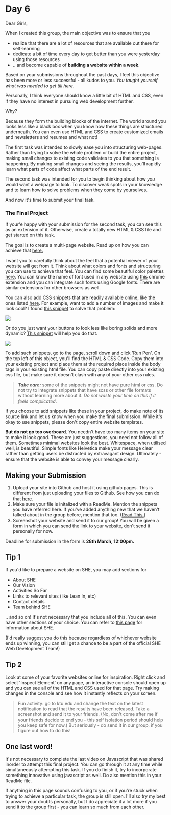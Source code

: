 # Day 6

Dear Girls,

When I created this group, the main objective was to ensure that you  
* realize that there are a lot of resources that are available out there for self-learning
* dedicate a bit of time every day to get better than you were yesterday using those resources
* .. and become capable of **building a website within a week**.

Based on your submissions throughout the past days, I feel this objective has been more or less successful - all kudos to you. *You taught yourself what was needed to get till here*. 

Personally, I think everyone should know a little bit of HTML and CSS, even if they have no interest in pursuing web development further. 

Why? 

Because they form the building blocks of the internet. The world around you looks less like a black box when you know how these things are structured underneath. You can even use HTML and CSS to create customized emails and newsletters and resumes and what not!

The first task was intended to slowly ease you into structuring web-pages. Rather than trying to solve the whole problem or build the entire project, making small changes to existing code validates to you that something is happening. By making small changes and seeing the results, you’ll rapidly learn what parts of code affect what parts of the end result.

The second task was intended for you to begin thinking about how *you* would want a webpage to look. To discover weak spots in your knowledge and to learn how to solve problems when they come by yourselves. 

And now it's time to submit your final task.

### The Final Project

If your'e happy with your submission for the second task, you can see this as an extension of it. Otherwise, create a totally new HTML & CSS file and get started on this task. 

The goal is to create a multi-page website. Read up on how you can achieve that [here.](https://www.learnhowtoprogram.com/user-interfaces/building-layouts-preprocessors/multi-page-html-sites)

I want you to carefully think about the feel that a potential viewer of your website will get from it. Think about what colors and fonts and structuring you can use to achieve that feel. You can find some beautiful color palettes [here](https://colorhunt.co/). You can know the name of font used in any website using [this](https://chrome.google.com/webstore/detail/whatfont/jabopobgcpjmedljpbcaablpmlmfcogm?hl=en) chrome extension and you can integrate such fonts using Google fonts. There are similar extensions for other browsers as well. 

You can also add CSS snippets that are readily available online, like the ones listed [here](https://codemyui.com/tag/pure-css/
). For example, want to add a number of images and make it look cool? I found [this snippet](https://codemyui.com/css-masonry-grid-for-image-gallery/) to solve that problem:

![](https://i2.wp.com/codemyui.com/wp-content/uploads/2018/10/CSS-Masonry-Grid-for-Image-Gallery.gif?w=880&ssl=1)

Or do you just want your buttons to look less like boring solids and more dynamic? [This snippet](https://codemyui.com/gradient-buttons-with-glint-on-hover/) will help you do that. 

![](https://i2.wp.com/codemyui.com/wp-content/uploads/2018/09/Gradient-Buttons-With-Glint-on-Hover.gif?w=880&ssl=1)

To add such snippets, go to the page, scroll down and click 'Run Pen'. On the top left of this object, you'll find the HTML & CSS Code. Copy them into your existing project and place them at the required place inside the body tags in your existing html file. You can copy paste directly into your existing css file, but make sure it doesn't clash with any of your other css rules. 

> ***Take care:*** some of the snippets might not have pure html or css. Do not try to integrate snippets that have scss or other file formats without learning more about it. *Do not waste your time on this if it feels complicated*.

If you choose to add snippets like these in your project, do make note of its source link and let us know when you make the final submission. While it's okay to use snippets, please don't copy entire website templates. 

**But do not go too overboard**. You needn't have too many items on your site to make it look good. These are just suggestions, you need not follow all of them. Sometimes minimal websites look the best. Whitespace, when utilised well, is beautiful. Simple fonts like Helvetica make your message clear rather than getting users be distracted by extravagant design. Ultimately - ensure that the website is able to convey your message clearly. 

## Making your Submission

1. Upload your site into Github and host it using github pages. This is different from just uploading your files to  Github. See how you can do that [here](https://youtu.be/8hrJ4oN1u_8?t=330). 
2. Make sure your file is initalized with a ReadMe. Mention the snippets you have referred here. If you've added anything new that we haven't talked about in the group before, mention that too. ([Read This.](https://github.com/liyanasahir/mission-buildwebsite/blob/master/creatingREADME.md))
3. Screenshot your website and send it to our group! You will be given a form in which you can send the link to your website, don't send it personally for now. 

Deadline for submission in the form is **28th March, 12:00pm.**

## Tip 1

If you'd like to prepare a website on SHE, you may add sections for 
* About SHE
* Our Vision
* Activities So Far
* Links to relevant sites (like Lean In, etc)
* Contact details
* Team behind SHE 

.. and so on! It's not necessary that you include all of this. You can even have other sections of your choice. You can refer to [this page](https://github.com/liyanasahir/mission-buildwebsite/blob/master/she.md) for information about SHE. 

(I'd really suggest you do this because regardless of whichever website ends up winning, you can still get a chance to be a part of the official SHE Web Development Team!)

## Tip 2

Look at some of your favorite websites online for inspiration. Right click and select 'Inspect Element' on any page, an interactive console should open up and you can see all of the HTML and CSS used for that page. Try making changes in the console and see how it instantly reflects on your screen. 
> Fun activity: go to ktu.edu and change the text on the latest notification to read that the results have been released. Take a screenshot and send it to your friends. (No, don't come after me if your friends decide to end you - this self isolation period should help you keep safe for now.) But seriously - do send it in our group, if you figure out how to do this!

## One last word!

It's not necessary to complete the last video on Javascript that was shared inorder to attempt this final project. You can go through it at any time while simultaneously attempting this task. If you do finish it, try to incorporate something innovative using javascript as well. Do also mention this in your ReadMe file. 

If anything in this page sounds confusing to you, or if you're stuck when trying to achieve a particular task, the group is still open. I'll also try my best to answer your doubts personally, but I do appreciate it a lot more if you send it to the group first - you can learn so much from each other.
